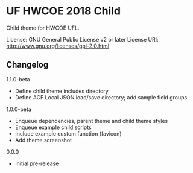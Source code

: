 # UF HWCOE 2018 Child

Child theme for HWCOE UFL.

License: GNU General Public License v2 or later
License URI: http://www.gnu.org/licenses/gpl-2.0.html

## Changelog

1.1.0-beta
- Define child theme includes directory
- Define ACF Local JSON load/save directory; add sample field groups

1.0.0-beta
- Enqueue dependencies, parent theme and child theme styles
- Enqueue example child scripts
- Include example custom function (favicon)
- Add theme screenshot

0.0.0 
- Initial pre-release